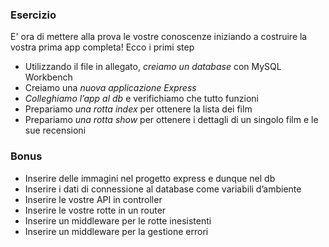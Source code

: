 ### Esercizio
E' ora di mettere alla prova le vostre conoscenze iniziando a costruire la vostra prima app completa! Ecco i primi step
- Utilizzando il file in allegato, *creiamo un database* con MySQL Workbench
- Creiamo una *nuova applicazione Express*
- *Colleghiamo l’app al db* e verifichiamo che tutto funzioni
- Prepariamo *una rotta index* per ottenere la lista dei film
- Prepariamo *una rotta show* per ottenere i dettagli di un singolo film e le sue recensioni
### Bonus
- Inserire delle immagini nel progetto express e dunque nel db
- Inserire i dati di connessione al database come variabili d’ambiente
- Inserire le vostre API in controller
- Inserire le vostre rotte in un router
- Inserire un middleware per le rotte inesistenti
- Inserire un middleware per la gestione errori

